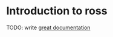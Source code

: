 # Introduction to ross

TODO: write [great documentation](http://jacobian.org/writing/what-to-write/)

